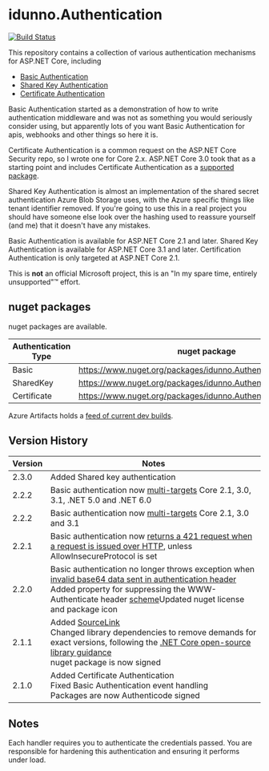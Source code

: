 ﻿# idunno.Authentication

[![Build Status](https://dev.azure.com/idunno-org/idunno.Authentication/_apis/build/status/blowdart.idunno.Authentication?branchName=dev)](https://dev.azure.com/idunno-org/idunno.Authentication/_build/latest?definitionId=1&branchName=dev)

This repository contains a collection of various authentication mechanisms for ASP.NET Core, including

* [Basic Authentication](src/idunno.Authentication.Basic/)
* [Shared Key Authentication](src/idunno.Authentication.SharedKey/)
* [Certificate Authentication](src/idunno.Authentication.Certificate/)

Basic Authentication started as a demonstration of how to write authentication middleware and was not as something you would seriously consider using, but apparently lots of you want Basic Authentication 
for apis, webhooks and other things so here it is.

Certificate Authentication is a common request on the ASP.NET Core Security repo, so I wrote one for Core 2.x.
ASP.NET Core 3.0 took that as a starting point and includes Certificate Authentication as a [supported package](https://docs.microsoft.com/en-us/aspnet/core/security/authentication/certauth?view=aspnetcore-3.1).

Shared Key Authentication is almost an implementation of the shared secret authentication Azure Blob Storage uses, with the Azure specific things like tenant identifier removed. If you're going to use
this in a real project you should have someone else look over the hashing used to reassure yourself (and me) that it doesn't have any mistakes.

Basic Authentication is available for ASP.NET Core 2.1 and later.
Shared Key Authentication is available for ASP.NET Core 3.1 and later.
Certification Authentication is only targeted at ASP.NET Core 2.1.

This is **not** an official Microsoft project, this is an "In my spare time, entirely unsupported"™ effort.

## nuget packages

nuget packages are available.

| Authentication Type | nuget package                                                      |
|---------------------|--------------------------------------------------------------------|
| Basic               | https://www.nuget.org/packages/idunno.Authentication.Basic/        |
| SharedKey           | https://www.nuget.org/packages/idunno.Authentication.SharedKey/    |
| Certificate         | https://www.nuget.org/packages/idunno.Authentication.Certificate/  |

Azure Artifacts holds a [feed of current dev builds](https://dev.azure.com/idunno-org/idunno.Authentication/_artifacts/feed/idunno.Authentication.Builds).

## Version History

| Version | Notes |
|---------|-------|
|2.3.0    | Added Shared key authentication |
|2.2.2    | Basic authentication now [multi-targets](https://github.com/blowdart/idunno.Authentication/issues/46) Core 2.1, 3.0, 3.1, .NET 5.0 and .NET 6.0 |
|2.2.2    | Basic authentication now [multi-targets](https://github.com/blowdart/idunno.Authentication/issues/46) Core 2.1, 3.0 and 3.1 |
|2.2.1    | Basic authentication now [returns a 421 request when a request is issued over HTTP](https://github.com/blowdart/idunno.Authentication/issues/44), unless AllowInsecureProtocol is set |
|2.2.0    | Basic authentication no longer throws exception when [invalid base64 data sent in authentication header](https://github.com/blowdart/idunno.Authentication/issues/40)<br>Added property for suppressing the WWW-Authenticate header [scheme](https://github.com/blowdart/idunno.Authentication/issues/36)Updated nuget license and package icon <br>
|2.1.1    | Added [SourceLink](https://github.com/dotnet/sourcelink/blob/master/README.md)<br>Changed library dependencies to remove demands for exact versions, following the [.NET Core open-source library guidance](https://docs.microsoft.com/en-us/dotnet/standard/library-guidance/)<br>nuget package is now signed
|2.1.0    | Added Certificate Authentication<br>Fixed Basic Authentication event handling<br>Packages are now Authenticode signed |


## Notes

Each handler requires you to authenticate the credentials passed.
You are responsible for hardening this authentication and ensuring it performs under load.
